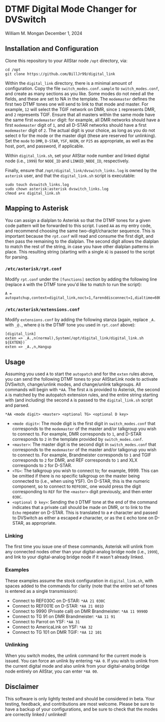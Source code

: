 # DTMF Digital Mode Changer for DVSwitch 

William M. Mongan
December 1, 2024

## Installation and Configuration

Clone this repository to your AllStar node `/opt` directory, via:

```
cd /opt
git clone https://github.com/BillJr99/digital_link
```

Within the `digital_link` directory, there is a minimal amount of configuration.  Copy the file `switch_modes.conf.sample` to `switch_modes.conf`, and create as many sections as you like.  Some modes do not need all the fields, and these are set to NA in the template.  The `modemaster` defines the first two DTMF tones one will send to link to that mode and master.  For example, `12` will select the TGIF network on DMR, since `1` represents DMR, and `2` represents TGIF. Ensure that all masters within the same mode have the same first `modemaster` digit: for example, all DMR networks should have a first `modemaster` digit of `1`, and all D-STAR networks should have a first `modemaster` digit of `2`.  The actual digit is your choice, as long as you do not select `0` for the mode or the master digit (these are reserved for unlinking).  Set the `mode` to `DMR`, `D-STAR`, `YSF`, `NXDN`, or `P25` as appropriate, as well as the host, port, and password, if applicable.

Within `digital_link.sh`, set your AllStar node number and linked digital node (i.e., `1999`) for `NODE_ID` and `LINKED_NODE_ID`, respectively.

Finally, ensure that `/opt/digital_link/dvswitch_links.log` is owned by the `asterisk` user, and that the `digital_link.sh` script is executable:

```
sudo touch dvswitch_links.log
sudo chown asterisk:asterisk dvswitch_links.log
chmod a+x digital_link.sh
```

## Mapping to Asterisk

You can assign a dialplan to Asterisk so that the DTMF tones for a given code pattern will be forwarded to this script.  I used `AA` as my entry code, and recommend choosing the same two-digit/character sequence.  This is important because the `rpt.conf` will read and consume the first digit, and then pass the remaining to the dialplan.  The second digit allows the dialplan to match the rest of the string, in case you have other dialplan patterns in place.  This resulting string (starting with a single `A`) is passed to the script for parsing.

### `/etc/asterisk/rpt.conf`

Modify `rpt.conf` under the `[functions]` section by adding the following line (replace `A` with the DTMF tone you'd like to match to run the script):

```
A = autopatchup,context=digital_link,noct=1,farenddisconnect=1,dialtime=60000,quiet=1
```

### `/etc/asterisk/extensions.conf`

Modify `extensions.conf` by adding the following stanza (again, replace `_A.` with `_@.`, where `@` is the DTMF tone you used in `rpt.conf` above):

```
[digital_link]
exten => _A.,n(normal),System(/opt/digital_link/digital_link.sh ${EXTEN})
exten => _A.,n,Hangup
```

## Usage

Assuming you used `A` to start the `autopatch` and for the `exten` rules above, you can send the following DTMF tones to your AllStarLink node to activate DVSwitch, change/unlink modes, and change/unlink talkgroups.  All commands will begin with `*AA`.  The first `A` is provided to Asterisk, the second `A` is matched by the autopatch extension rules, and the entire string starting with (and including) the second `A` is passed to the `digital_link.sh` script and parsed.

```
*AA <mode digit> <master> <optional TG> <optional D key>
```

* `<mode digit>`: The mode digit is the first digit in `switch_modes.conf` that corresponds to the `modemaster` of the master and/or talkgroup you wish to connect to.  For example, DMR corresponds to `1`, and D-STAR corresponds to `2` in the template provided by `switch_modes.conf`.
* `<master>`: The master digit is the second digit in `switch_modes.conf` that corresponds to the `modemaster` of the master and/or talkgorup you wish to connect to.  For example, Brandmeister corresponds to `1` and TGIF corresponds to `2` for DMR, and REF corresponds to `1` and XLX corresponds to `2` for D-STAR.  
* `<TG>`: The talkgroup you wish to connect to; for example, 9999.  This can be omitted if there is no specific talkgroup on the master being connected to (i.e., when using YSF).  On D-STAR, this is the numeric component, so to connect to `REF030C`, one would press the digit corresponding to `REF` for the `<master>` digit previously, and then enter `030C`.
* `<optional D key>`: Sending the `D` DTMF tone at the end of the command indicates that a private call should be made on DMR, or to link to the `Echo` repeater on D-STAR.  This is translated to a `#` character and passed to DVSwitch as either a escaped `#` character, or as the `E` echo tone on D-STAR, as appropriate.

### Linking

The first time you issue one of these commands, Asterisk will unlink from any connected nodes other than your digital-analog bridge node (i.e., `1999`), and link to your digital-analog bridge node if it wasn't already linked.

### Examples

These examples assume the stock configuration in `digital_link.sh`, with spaces added to the commands for clarity (note that the entire set of tones is entered as a single transmission):

* Connect to REF030C on D-STAR: `*AA 21 030C`
* Connect to REF001E on D-STAR: `*AA 21 001D`
* Connect to 9990 (Private call) on DMR Brandmeister: `*AA 11 9990D`
* Connect to TG 91 on DMR Brandmeister: `*AA 11 91`
* Connect to Parrot on YSF: `*AA 31`
* Connect to AmericaLink on YSF: `*AA 32`
* Connect to TG 101 on DMR TGIF: `*AA 12 101`

### Unlinking

When you switch modes, the unlink command for the current mode is issued.  You can force an unlink by entering `*AA 0`.  If you wish to unlink from the current digital mode and also unlink from your digital-analog bridge node entirely on AllStar, you can enter `*AA 00`.

## Disclaimer

This software is only lightly tested and should be considered in beta.  Your testing, feedback, and contributions are most welcome.  Please be sure to have a backup of your configurations, and be sure to check that the modes are correctly linked / unlinked!